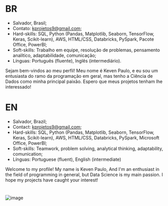 # BR
- Salvador, Brasil;
- Contato: kprojetos9@gmail.com;
- Hard-skills: SQL, Python (Pandas, Matplotlib, Seaborn, TensorFlow, Keras, Scikit-learn), AWS, HTML/CSS, Databricks, PySpark, Pacote Office, PowerBI;
- Soft-skills: Trabalho em equipe, resolução de problemas, pensamento analítico, adaptabilidade, comunicação;
- Línguas: Português (fluente), Inglês (intermediário).

Sejam bem-vindos ao meu perfil! Meu nome é Keven Paulo, e eu sou um entusiasta do ramo da programação em geral, mas tenho a Ciência de Dados como minha principal paixão. Espero que meus projetos tenham lhe interessado!

# EN
- Salvador, Brazil;
- Contact: kprojetos9@gmail.com;
- Hard-skills: SQL, Python (Pandas, Matplotlib, Seaborn, TensorFlow, Keras, Scikit-learn), AWS, HTML/CSS, Databricks, PySpark, Microsoft Office, PowerBI;
- Soft-skills: Teamwork, problem solving, analytical thinking, adaptability, comunication;
- Línguas: Portuguese (fluent), English (intermediate)

Welcome to my profile! My name is Keven Paulo, And I'm an enthusiast in the field of programming in general, but Data Science is my main passion. I hope my projects have caught your interest!

#

![image](https://github.com/user-attachments/assets/348bb424-29a3-40a2-bf79-32fc6289d934)


